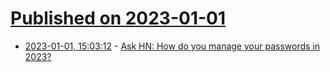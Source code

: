 # [Published on 2023-01-01](index.md)

* [2023-01-01, 15:03:12](https://news.ycombinator.com/item?id=34206768) - [Ask HN: How do you manage your passwords in 2023?](https://news.ycombinator.com/item?id=34206768)
